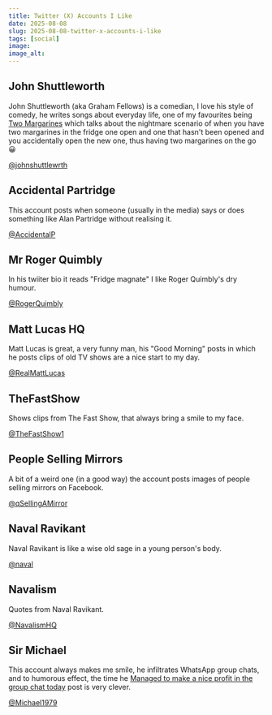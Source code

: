 ```yaml
---
title: Twitter (X) Accounts I Like
date: 2025-08-08
slug: 2025-08-08-twitter-x-accounts-i-like
tags: [social]
image:
image_alt:
---
```


## John Shuttleworth

John Shuttleworth (aka Graham Fellows) is a comedian, I love his style of comedy, he writes songs about everyday life, one of my favourites being [Two Margarines](https://youtu.be/-K4cEocL5kI?si=2S18JT1QTV5t0Vq5) which talks about the nightmare scenario of when you have two margarines in the fridge one open and one that hasn't been opened and you accidentally open the new one, thus having two margarines on the go 😀

[@johnshuttlewrth](https://twitter.com/johnshuttlewrth)

## Accidental Partridge

This account posts when someone (usually in the media) says or does something like Alan Partridge without realising it.

[@AccidentalP](https://twitter.com/AccidentalP)

## Mr Roger Quimbly

In his twiiter bio it reads "Fridge magnate" I like Roger Quimbly's dry humour.

[@RogerQuimbly](https://twitter.com/RogerQuimbly)

## Matt Lucas HQ

Matt Lucas is great, a very funny man, his "Good Morning" posts in which he posts clips of old TV shows are a nice start to my day.

[@RealMattLucas](https://twitter.com/RealMattLucas)

## TheFastShow

Shows clips from The Fast Show, that always bring a smile to my face.

 [@TheFastShow1](https://twitter.com/TheFastShow1)

 ## People Selling Mirrors

 A bit of a weird one (in a good way) the account posts images of people selling mirrors on Facebook.

 [@qSellingAMirror](https://twitter.com/SellingAMirror)

 ## Naval Ravikant

 Naval Ravikant is like a wise old sage in a young person's body. 

 [@naval](https://twitter.com/naval)

 ## Navalism

Quotes from Naval Ravikant.

[@NavalismHQ](https://twitter.com/NavalismHQ)

 ## Sir Michael

This account always makes me smile, he infiltrates WhatsApp group chats, and to humorous effect, the time he [Managed to make a nice profit in the group chat today](https://x.com/Michael1979/status/1216827743373078538?s=20) post is very clever.

[@Michael1979](https://twitter.com/Michael1979)